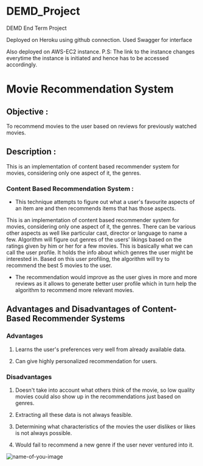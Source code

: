 # DEMD_Project
DEMD End Term Project

Deployed on Heroku using github connection. 
Used Swagger for interface

Also deployed on AWS-EC2 instance. 
P.S: The link to the instance changes everytime the instance is initiated and hence has to be accessed accordingly.

# Movie Recommendation System

## Objective :
To recommend movies to the user based on reviews for previously watched movies.

## Description : 
This is an implementation of content based recommender system for movies, considering only one aspect of it, the genres. 

### Content Based Recommendation System :
- This technique attempts to figure out what a user's favourite aspects of an item are and then recommends items that has those aspects.

This is an implementation of content based recommender system for movies, considering only one aspect of it, the genres.
There can be various other aspects as well like particular cast, director or language to name a few.
Algorithm will figure out genres of the users' likings based on the ratings given by him or her for a few movies.
This is basically what we can call the user profile. It holds the info about which genres the user might be interested in.
Based on this user profiling, the algorithm will try to recommend the best 5 movies to the user.

- The recommendation would improve as the user gives in more and more reviews as it allows to generate better user profile which in turn help the algorithm to recommend more relevant movies.

## Advantages and Disadvantages of Content-Based Recommender Systems
### Advantages
1) Learns the user's preferences very well from already available data.

2) Can give highly personalized recommendation for users.

### Disadvantages
1) Doesn't take into account what others think of the movie, so low quality movies could also show up in the recommendations just based on genres.

2) Extracting all these data is not always feasible.

3) Determining what characteristics of the movies the user dislikes or likes is not always possible.

4) Would fail to recommend a new genre if the user never ventured into it.

![name-of-you-image](https://external-content.duckduckgo.com/iu/?u=https%3A%2F%2Ftse1.mm.bing.net%2Fth%3Fid%3DOIP.sEX672fIlc_NuWH-bbyl1wHaEj%26pid%3DApi&f=1)
